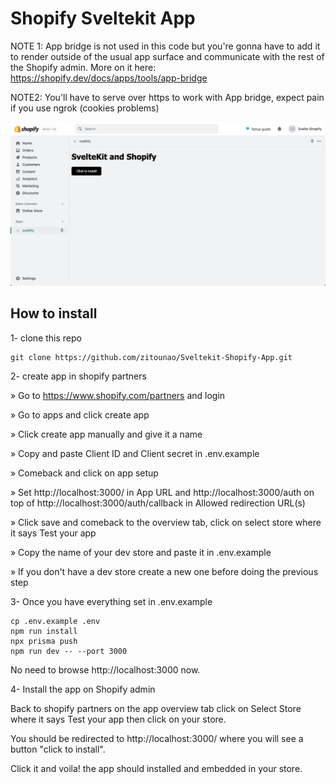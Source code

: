 # Shopify Sveltekit App

NOTE 1: App bridge is not used in this code but you're gonna have to add it to render outside of the usual app surface and communicate with the rest of the Shopify admin. More on it here: https://shopify.dev/docs/apps/tools/app-bridge

NOTE2: You'll have to serve over https to work with App bridge, expect pain if you use ngrok (cookies problems)

![Alt text](static/proof.png)

## How to install

1- clone this repo

```
git clone https://github.com/zitounao/Sveltekit-Shopify-App.git
```

2- create app in shopify partners

» Go to https://www.shopify.com/partners and login

» Go to apps and click create app

» Click create app manually and give it a name

» Copy and paste Client ID and Client secret in .env.example

» Comeback and click on app setup

» Set http://localhost:3000/ in App URL and http://localhost:3000/auth on top of http://localhost:3000/auth/callback in Allowed redirection URL(s)

» Click save and comeback to the overview tab, click on select store where it says Test your app

» Copy the name of your dev store and paste it in .env.example

» If you don't have a dev store create a new one before doing the previous step

3- Once you have everything set in .env.example

```
cp .env.example .env
npm run install
npx prisma push
npm run dev -- --port 3000
```

No need to browse http://localhost:3000 now.

4- Install the app on Shopify admin

Back to shopify partners on the app overview tab click on Select Store where it says Test your app then click on your store.

You should be redirected to http://localhost:3000/ where you will see a button "click to install".

Click it and voila! the app should installed and embedded in your store.
